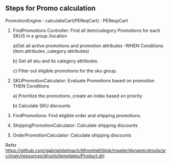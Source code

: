 Steps for Promo calculation
--
PromotionEngine : calculateCart(PEReqCart) : PERespCart

1. FindPromotions Controller: Find all item/category Promotions for each SKUS in a group /location
   
   a)Get all active promotions and promotion attributes -WHEN Conditions
       (item.attributes ,category attributes)
  
   b) Get all sku and its category attributes.
   
   c) Filter out eligible promotions for the sku group.

2. SKUPromotionCalculator: Evaluate Promotions based on promotion THEN Conditions

    a) Prioritize the promotions ,create an index based on priority
    
    b) Calculate SKU discounts
   
3. FindPromotions: Find eligible order and shipping promotions.

4. ShippingPromotionCalculator: 
    Calculate shipping discounts
5. OrderPromotionCalculator:
   Calculate shipping discounts
   


Refer
https://github.com/gabrielstelmach/itfromhell/blob/master/dynamicdrools/src/main/resources/drools/templates/Product.drl

